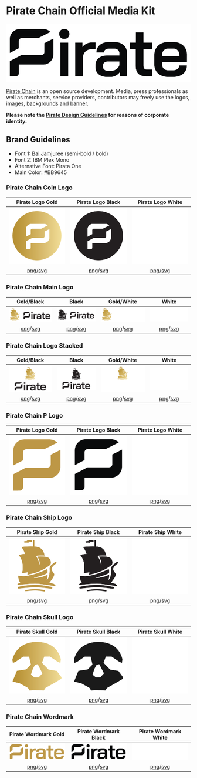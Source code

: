 # Pirate Chain Official Media Kit

<img src="https://raw.githubusercontent.com/PirateNetwork/mediakit/main/Wordmark/PNG/Pirate_Logo_Wordmark_Black.png" title="Pirate Chain Wordmark">

<a href="https://pirate.black" target="_blank">Pirate Chain</a> is an open source development. Media, press professionals as well as merchants, service providers, contributors may freely use the logos, images, <a href="https://github.com/PirateNetwork/mediakit/tree/main/Backgrounds" target="_blank" title="Pirate Chain Backgrounds and Wallpapers">backgrounds</a> and <a href="https://github.com/PirateNetwork/mediakit/tree/main/Banner" target="_blank" title="Pirate Chain Banner">banner</a>.

<strong>Please note the <a href="https://github.com/PirateNetwork/mediakit/blob/main/PIRATE_DesignGuidelines.pdf" target="_blank">Pirate Design Guidelines</a> for reasons of corporate identity.</strong>

## Brand Guidelines

- Font 1: <a href="https://github.com/cadsondemak/Bai-Jamjuree" target="_blank">Bai Jamjuree</a> (semi-bold / bold)
- Font 2: IBM Plex Mono
- Alternative Font: Pirata One
- Main Color: #BB9645

### Pirate Chain Coin Logo

| Pirate Logo Gold     | Pirate Logo Black     | Pirate Logo White     |
| :---:         |     :---:      |          :---: |
| <img src="https://raw.githubusercontent.com/PirateNetwork/mediakit/main/Coin/PNG/Pirate_Logo_Coin_Gold.png" alt="Coin Logo Gold" title="Coin Logo Gold" width="250"/>          | <img src="https://raw.githubusercontent.com/PirateNetwork/mediakit/main/Coin/PNG/Pirate_Logo_Coin_Black.png" alt="Coin Logo Black" title="Coin Logo Black" width="250"/>        | <img src="https://raw.githubusercontent.com/PirateNetwork/mediakit/main/Coin/PNG/Pirate_Logo_Coin_White.png" alt="Coin Logo White" title="Coin Logo White" width="250"/>  |
| <a href="https://github.com/PirateNetwork/mediakit/blob/main/Coin/PNG/Pirate_Logo_Coin_Gold.png">png</a>/<a href="https://github.com/PirateNetwork/mediakit/blob/main/Coin/SVG/Pirate_Logo_Coin_Gold.svg">svg</a>   | <a href="https://github.com/PirateNetwork/mediakit/blob/main/Coin/PNG/Pirate_Logo_Coin_Black.png">png</a>/<a href="https://github.com/PirateNetwork/mediakit/blob/main/Coin/SVG/Pirate_Logo_Coin_Black.svg">svg</a>   | <a href="https://github.com/PirateNetwork/mediakit/blob/main/Coin/PNG/Pirate_Logo_Coin_White.png">png</a>/<a href="https://github.com/PirateNetwork/mediakit/blob/main/Coin/SVG/Pirate_Logo_Coin_White.svg">svg</a>      |


### Pirate Chain Main Logo

| Gold/Black  | Black | Gold/White  | White |
| :---: | :---: | :---: | :---: |
| <img src="https://raw.githubusercontent.com/PirateNetwork/mediakit/main/Logo%20Main/PNG/Pirate_Logo_BG.png" alt="Pirate Chain Main Logo Gold" title="Main Logo Gold" width="200"/>  | <img src="https://raw.githubusercontent.com/PirateNetwork/mediakit/main/Logo%20Main/PNG/Pirate_Logo_Black.png" alt="Pirate Chain Main Logo black" title="Main Logo Black" width="200"/>  | <img src="https://github.com/PirateNetwork/mediakit/blob/main/Logo%20Main/PNG/Pirate_Logo_WG.png" alt="Pirate Chain Main Logo Gold/White" title="Main Logo Gold/White" width="200"/>  | <img src="https://github.com/PirateNetwork/mediakit/blob/main/Logo%20Main/PNG/Pirate_Logo_White.png" alt="Pirate Chain Main Logo white" title="Main Logo White" width="200"/>  |
| <a href="https://github.com/PirateNetwork/mediakit/blob/main/Logo%20Main/PNG/Pirate_Logo_BG.png">png</a>/<a href="https://github.com/PirateNetwork/mediakit/blob/main/Logo%20Main/SVG/Pirate_Logo_BG.svg">svg</a>    | <a href="https://github.com/PirateNetwork/mediakit/blob/main/Logo%20Main/PNG/Pirate_Logo_Black.png">png</a>/<a href="https://github.com/PirateNetwork/mediakit/blob/main/Coin/SVG/Pirate_Logo_Coin_White.svg">svg</a>     | <a href="https://github.com/PirateNetwork/mediakit/blob/main/Logo%20Main/PNG/Pirate_Logo_WG.png">png</a>/<a href="https://github.com/PirateNetwork/mediakit/blob/main/Logo%20Main/SVG/Pirate_Logo_WG.svg">svg</a>     |  <a href="https://github.com/PirateNetwork/mediakit/blob/main/Logo%20Main/PNG/Pirate_Logo_White.png">png</a>/<a href="https://github.com/PirateNetwork/mediakit/blob/main/Logo%20Main/SVG/Pirate_Logo_White.svg">svg</a>     |

### Pirate Chain Logo Stacked

| Gold/Black  | Black | Gold/White  | White |
| :---: | :---: | :---: | :---: |
| <img src="https://github.com/PirateNetwork/mediakit/blob/main/Logo%20Stacked/PNG/Pirate_Logo_Stacked_BG.png" alt="Pirate Chain Stacked Logo Gold" title="Stacked Logo Gold" width="200"/>  | <img src="https://github.com/PirateNetwork/mediakit/blob/main/Logo%20Stacked/PNG/Pirate_Logo_Stacked_Black.png" alt="Pirate Chain Stacked Logo black" title="Main Logo Black" width="200"/>  | <img src="https://github.com/PirateNetwork/mediakit/blob/main/Logo%20Stacked/PNG/Pirate_Logo_Stacked_WB.png" alt="Pirate Chain Stacked Logo Gold/White" title="Stacked Logo Gold/White" width="200"/>  | <img src="https://github.com/PirateNetwork/mediakit/blob/main/Logo%20Stacked/PNG/Pirate_Logo_Stacked_White.png" alt="Pirate Chain Stacked Logo white" title="Stacked Logo White" width="200"/>  |
| <a href="https://github.com/PirateNetwork/mediakit/blob/main/Logo%20Stacked/PNG/Pirate_Logo_Stacked_BG.png">png</a>/<a href="https://github.com/PirateNetwork/mediakit/blob/main/Logo%20Stacked/SVG/Pirate_Logo_Stacked_BG.svg">svg</a>  | <a href="https://github.com/PirateNetwork/mediakit/blob/main/Logo%20Stacked/PNG/Pirate_Logo_Stacked_Black.png">png</a>/<a href="https://github.com/PirateNetwork/mediakit/blob/main/Logo%20Stacked/SVG/Pirate_Logo_Stacked_Black.svg">svg</a>   | <a href="https://github.com/PirateNetwork/mediakit/blob/main/Logo%20Stacked/PNG/Pirate_Logo_Stacked_WB.png">png</a>/<a href="https://github.com/PirateNetwork/mediakit/blob/main/Logo%20Stacked/SVG/Pirate_Logo_Stacked_WB.svg">svg</a>  | <a href="https://github.com/PirateNetwork/mediakit/blob/main/Logo%20Stacked/PNG/Pirate_Logo_Stacked_White.png">png</a>/<a href="https://github.com/PirateNetwork/mediakit/blob/main/Logo%20Stacked/SVG/Pirate_Logo_Stacked_White.svg">svg</a>   |

### Pirate Chain P Logo

| Pirate Logo Gold     | Pirate Logo Black     | Pirate Logo White     |
| :---:         |     :---:      |          :---: |
| <img src="https://github.com/PirateNetwork/mediakit/blob/main/P%20Logo/PNG/Pirate_Logo_P_Gold.png" alt="P Logo Gold" title="P Logo Gold" width="250"/>          | <img src="https://github.com/PirateNetwork/mediakit/blob/main/P%20Logo/PNG/Pirate_Logo_P_Black.png" alt="P Logo Black" title="P Logo Black" width="250"/>        | <img src="https://github.com/PirateNetwork/mediakit/blob/main/P%20Logo/PNG/Pirate_Logo_P_White.png" alt="P Logo White" title="P Logo White" width="250"/>  |
| <a href="https://github.com/PirateNetwork/mediakit/blob/main/P%20Logo/PNG/Pirate_Logo_P_Gold.png">png</a>/<a href="https://github.com/PirateNetwork/mediakit/blob/main/P%20Logo/SVG/Pirate_Logo_P_Gold.svg">svg</a>   | <a href="https://github.com/PirateNetwork/mediakit/blob/main/P%20Logo/PNG/Pirate_Logo_P_Black.png">png</a>/<a href="https://github.com/PirateNetwork/mediakit/blob/main/P%20Logo/SVG/Pirate_Logo_P_Black.svg">svg</a>    | <a href="https://github.com/PirateNetwork/mediakit/blob/main/P%20Logo/PNG/Pirate_Logo_P_White.png">png</a>/<a href="https://github.com/PirateNetwork/mediakit/blob/main/P%20Logo/SVG/Pirate_Logo_P_White.svg">svg</a>      |

### Pirate Chain Ship Logo

| Pirate Ship Gold     | Pirate Ship Black    | Pirate Ship White     |
| :---:         |     :---:      |          :---: |
| <img src="https://github.com/PirateNetwork/mediakit/blob/main/Ship/PNG/Pirate_Logo_Ship_Gold.png" alt="Pirate Ship Logo Gold" title="Pirate Ship Logo Gold" width="250"/>          | <img src="https://github.com/PirateNetwork/mediakit/blob/main/Ship/PNG/Pirate_Logo_Ship_Black.png" alt="Pirate Ship Logo Black" title="Pirate Ship Logo Black" width="250"/>        | <img src="https://github.com/PirateNetwork/mediakit/blob/main/Ship/PNG/Pirate_Logo_Ship_White.png" alt="Pirate Ship Logo White" title="Pirate Ship Logo White" width="250"/>  |
| <a href="https://github.com/PirateNetwork/mediakit/blob/main/Ship/PNG/Pirate_Logo_Ship_Gold.png">png</a>/<a href="https://github.com/PirateNetwork/mediakit/blob/main/Ship/SVG/Pirate_Logo_Ship_Gold.svg">svg</a>   | <a href="https://github.com/PirateNetwork/mediakit/blob/main/Ship/PNG/Pirate_Logo_Ship_Black.png">png</a>/<a href="https://github.com/PirateNetwork/mediakit/blob/main/Ship/SVG/Pirate_Logo_Ship_Black.svg">svg</a>  | <a href="https://github.com/PirateNetwork/mediakit/blob/main/Ship/PNG/Pirate_Logo_Ship_White.png">png</a>/<a href="https://github.com/PirateNetwork/mediakit/blob/main/Ship/SVG/Pirate_Logo_Ship_White.svg">svg</a>      |

### Pirate Chain Skull Logo

| Pirate Skull Gold     | Pirate Skull Black     | Pirate Skull White     |
| :---:         |     :---:      |          :---: |
| <img src="https://github.com/PirateNetwork/mediakit/blob/main/Skull/PNG/Pirate_Logo_Skull_Gold.png" alt="Pirate Skull Logo Gold" title="Pirate Skull Logo Gold" width="250"/>          | <img src="https://github.com/PirateNetwork/mediakit/blob/main/Skull/PNG/Pirate_Logo_Skull_Black.png" alt="Pirate Skull Logo Black" title="Pirate Skull Logo Black" width="250"/>        | <img src="https://github.com/PirateNetwork/mediakit/blob/main/Skull/PNG/Pirate_Logo_Skull_White.png" alt="Pirate Skull Logo White" title="Pirate Skull Logo White" width="250"/>  |
| <a href="https://github.com/PirateNetwork/mediakit/blob/main/Skull/PNG/Pirate_Logo_Skull_Gold.png">png</a>/<a href="https://github.com/PirateNetwork/mediakit/blob/main/Skull/SVG/Pirate_Logo_Skull_Gold.svg">svg</a>  | <a href="https://github.com/PirateNetwork/mediakit/blob/main/Skull/PNG/Pirate_Logo_Skull_Black.png">png</a>/<a href="https://github.com/PirateNetwork/mediakit/blob/main/Skull/SVG/Pirate_Logo_Skull_Black.svg">svg</a>   | <a href="https://github.com/PirateNetwork/mediakit/blob/main/Skull/PNG/Pirate_Logo_Skull_White.png">png</a>/<a href="https://github.com/PirateNetwork/mediakit/blob/main/Skull/SVG/Pirate_Logo_Skull_White.svg">svg</a>     |

### Pirate Chain Wordmark

| Pirate Wordmark Gold     | Pirate Wordmark Black     | Pirate Wordmark White     |
| :---:         |     :---:      |          :---: |
| <img src="https://github.com/PirateNetwork/mediakit/blob/main/Wordmark/PNG/Pirate_Logo_Wordmark_Gold.png" alt="Pirate Wordmark Gold" title="Pirate Wordmark Gold" width="250"/>          | <img src="https://github.com/PirateNetwork/mediakit/blob/main/Wordmark/PNG/Pirate_Logo_Wordmark_Black.png" alt="Pirate Wordmark Black" title="Pirate Wordmark Black" width="250"/>        | <img src="https://github.com/PirateNetwork/mediakit/blob/main/Wordmark/PNG/Pirate_Logo_Wordmark_White.png" alt="Pirate Wordmark White" title="Pirate Wordmark White" width="250"/>  |
| <a href="https://github.com/PirateNetwork/mediakit/blob/main/Wordmark/PNG/Pirate_Logo_Wordmark_Gold.png">png</a>/<a href="https://github.com/PirateNetwork/mediakit/blob/main/Wordmark/SVG/Pirate_Logo_Wordmark_Gold.svg">svg</a>  | <a href="https://github.com/PirateNetwork/mediakit/blob/main/Wordmark/PNG/Pirate_Logo_Wordmark_Black.png">png</a>/<a href="https://github.com/PirateNetwork/mediakit/blob/main/Wordmark/SVG/Pirate_Logo_Wordmark_Black.svg">svg</a>   | <a href="https://github.com/PirateNetwork/mediakit/blob/main/Wordmark/PNG/Pirate_Logo_Wordmark_White.png">png</a>/<a href="https://github.com/PirateNetwork/mediakit/blob/main/Wordmark/SVG/Pirate_Logo_Wordmark_White.svg">svg</a>     |
